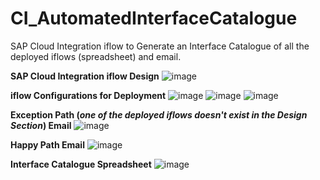 # CI_AutomatedInterfaceCatalogue
SAP Cloud Integration iflow to Generate an Interface Catalogue of all the deployed iflows (spreadsheet) and email.

**SAP Cloud Integration iflow Design**
![image](https://github.com/nageshwarrao19/CI_AutomatedInterfaceCatalogue/assets/8555711/6e535562-87d9-4bea-92f6-d9ac41fa812c)

**iflow Configurations for Deployment**
![image](https://github.com/nageshwarrao19/CI_AutomatedInterfaceCatalogue/assets/8555711/45dbcf4b-5b97-489e-b8b0-123396e2178a)
![image](https://github.com/nageshwarrao19/CI_AutomatedInterfaceCatalogue/assets/8555711/55fa2b1c-f771-41be-8596-9320f5cad3ff)
![image](https://github.com/nageshwarrao19/CI_AutomatedInterfaceCatalogue/assets/8555711/c0c598e5-63d2-4c9b-b6d8-760c97031cd6)


**Exception Path (_one of the deployed iflows doesn't exist in the Design Section_) Email**
![image](https://github.com/nageshwarrao19/CI_AutomatedInterfaceCatalogue/assets/8555711/40c4b7a4-1557-452d-8f7b-ae59105b8797)

**Happy Path Email**
![image](https://github.com/nageshwarrao19/CI_AutomatedInterfaceCatalogue/assets/8555711/5938f301-bdf6-4100-a942-eea54396f92a)

**Interface Catalogue Spreadsheet**
![image](https://github.com/nageshwarrao19/CI_AutomatedInterfaceCatalogue/assets/8555711/f33c9ca7-d551-407b-af4b-db12bceef74e)


